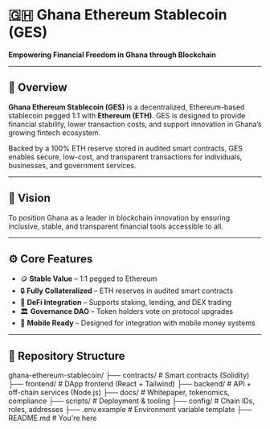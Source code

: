 # 🇬🇭 Ghana Ethereum Stablecoin (GES)

**Empowering Financial Freedom in Ghana through Blockchain**

---

## 📌 Overview

**Ghana Ethereum Stablecoin (GES)** is a decentralized, Ethereum-based stablecoin pegged 1:1 with **Ethereum (ETH)**. GES is designed to provide financial stability, lower transaction costs, and support innovation in Ghana’s growing fintech ecosystem.

Backed by a 100% ETH reserve stored in audited smart contracts, GES enables secure, low-cost, and transparent transactions for individuals, businesses, and government services.

---

## 🎯 Vision

To position Ghana as a leader in blockchain innovation by ensuring inclusive, stable, and transparent financial tools accessible to all.

---

## ⚙️ Core Features

- 🪙 **Stable Value** – 1:1 pegged to Ethereum
- 🔒 **Fully Collateralized** – ETH reserves in audited smart contracts
- 🔗 **DeFi Integration** – Supports staking, lending, and DEX trading
- 🏛️ **Governance DAO** – Token holders vote on protocol upgrades
- 📱 **Mobile Ready** – Designed for integration with mobile money systems

---

## 📂 Repository Structure

ghana-ethereum-stablecoin/
├── contracts/ # Smart contracts (Solidity)
├── frontend/ # DApp frontend (React + Tailwind)
├── backend/ # API + off-chain services (Node.js)
├── docs/ # Whitepaper, tokenomics, compliance
├── scripts/ # Deployment & tooling
├── config/ # Chain IDs, roles, addresses
├── .env.example # Environment variable template
├── README.md # You're here
